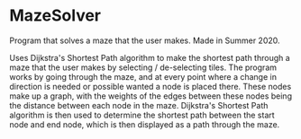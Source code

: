 # MazeSolver
Program that solves a maze that the user makes. Made in Summer 2020.

Uses Dijkstra's Shortest Path algorithm to make the shortest path through a maze that the
user makes by selecting / de-selecting tiles. The program works by going through the
maze, and at every point where a change in direction is needed or possible wanted
a node is placed there. These nodes make up a graph, with the weights of the edges
between these nodes being the distance between each node in the maze. Dijkstra's
Shortest Path algorithm is then used to determine the shortest path between the
start node and end node, which is then displayed as a path through the maze.
